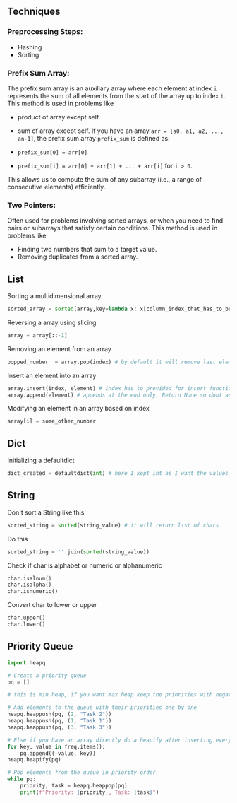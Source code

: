Techniques
---

### Preprocessing Steps:
- Hashing
- Sorting

### Prefix Sum Array:
The prefix sum array is an auxiliary array where each element at index `i` represents the sum of all elements from the start of the array up to index `i`.
This method is used in problems like 
- product of array except self.
- sum of array except self.
If you have an array `arr = [a0, a1, a2, ..., an-1]`, the prefix sum array `prefix_sum` is defined as:

- `prefix_sum[0] = arr[0]`
- `prefix_sum[i] = arr[0] + arr[1] + ... + arr[i]` for `i > 0`.

This allows us to compute the sum of any subarray (i.e., a range of consecutive elements) efficiently.

### Two Pointers:
Often used for problems involving sorted arrays, or when you need to find pairs or subarrays that satisfy certain conditions.
This method is used in problems like 
- Finding two numbers that sum to a target value.
- Removing duplicates from a sorted array.


List
---

Sorting a multidimensional array
```python
sorted_array = sorted(array,key=lambda x: x[column_index_that_has_to_be_sorted])
```
Reversing a array using slicing
```python
array = array[::-1]
```
Removing an element from an array
```python
popped_number  = array.pop(index) # by default it will remove last element
```
Insert an element into an array
```python
array.insert(index, element) # index has to provided for insert function, Return None so dont assign it to anything
array.append(element) # appends at the end only, Return None so dont assign it to anything
```
Modifying an element in an array based on index
```python
array[i] = some_other_number
```

Dict
---

Initializing a defaultdict
```python
dict_created = defaultdict(int) # here I kept int as I want the values of dictionary to be integer 
```

String
---

Don't sort a String like this
```python
sorted_string = sorted(string_value) # it will return list of chars
```
Do this
```python
sorted_string = ''.join(sorted(string_value))
```

Check if char is alphabet or numeric or alphanumeric
```python
char.isalnum()
char.isalpha()
char.isnumeric()
```

Convert char to lower or upper
```python
char.upper()
char.lower()
```

Priority Queue
---

```python
import heapq

# Create a priority queue
pq = []

# this is min heap, if you want max heap keep the priorities with negative value

# Add elements to the queue with their priorities one by one
heapq.heappush(pq, (2, "Task 2"))
heapq.heappush(pq, (1, "Task 1"))
heapq.heappush(pq, (3, "Task 3"))

# Else if you have an array directly do a heapify after inserting everything to priority queue
for key, value in freq.items():
    pq.append((-value, key))
heapq.heapify(pq)

# Pop elements from the queue in priority order
while pq:
    priority, task = heapq.heappop(pq)
    print(f"Priority: {priority}, Task: {task}")
```
